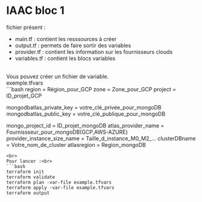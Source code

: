 # IAAC bloc 1
fichier présent :<ul>
  <li>main.tf : contient les resssources à créer</li>
  <li>output.tf : permets de faire sortir des variables</li>
  <li>provider.tf : contient les information sur les fournisseurs clouds</li>
  <li> variables.tf : contient les blocs variables</li>
</ul>
<br>
Vous pouvez créer un fichier de variable.<br>
exemple.tfvars<br>
```bash
region                      = Région_pour_GCP 
zone                        = Zone_pour_GCP
project                     = ID_projet_GCP

mongodbatlas_private_key    = votre_clé_privée_pour_mongoDB
mongodbatlas_public_key     = votre_clé_publique_pour_mongoDB

mongo_project_id            = ID_projet_mongoDB
atlas_provider_name         = Fournissseur_pour_mongoDB(GCP,AWS-AZURE)
provider_instance_size_name = Taille_d_instance_M0_M2_...
clusterDBname               = Votre_nom_de_cluster
atlasregion                 = Region_mongoDB
```
<br>
Pour lancer :<br>
```bash
terraform init
terraform validate
terraform plan -var-file example.tfvars
terraform apply -var-file example.tfvars
terraform output
```